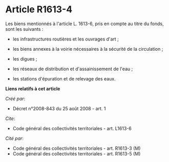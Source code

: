 # Article R1613-4

Les biens mentionnés à l'article L. 1613-6, pris en compte au titre du fonds, sont les suivants :

- les infrastructures routières et les ouvrages d'art ;

- les biens annexes à la voirie nécessaires à la sécurité de la circulation ;

- les digues ;

- les réseaux de distribution et d'assainissement de l'eau ;

- les stations d'épuration et de relevage des eaux.

**Liens relatifs à cet article**

_Créé par_:

  - Décret n°2008-843 du 25 août 2008 - art. 1

_Cite_:

  - Code général des collectivités territoriales - art. L1613-6

_Cité par_:

  - Code général des collectivités territoriales - art. R1613-3 (M)
  - Code général des collectivités territoriales - art. R1613-5 (M)
